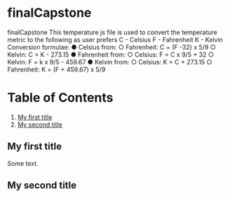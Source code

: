 # finalCapstone
finalCapstone
This temperature js file is used to convert the temperature metric to the following as user prefers C - Celsius F - Fahrenheit K - Kelvin
Conversion formulae:
● Celsius from:
○ Fahrenheit: C = (F -32) x 5/9
○ Kelvin: C = K - 273.15
● Fahrenheit from:
○ Celsius: F = C x 9/5 + 32
○ Kelvin: F = k x 9/5 - 459.67
● Kelvin from:
○ Celsius: K = C + 273.15
○ Fahrenheit: K = (F + 459.67) x 5/9
# Table of Contents
1. [My first title](#my-first-title)
2. [My second title](#my-second-title)
## My first title
Some text.
## My second title

